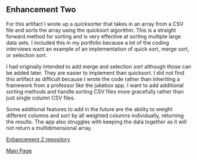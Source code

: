 ## Enhancement Two

For this artifact I wrote up a quicksorter that takes in an array from a CSV file and sorts the array using the quicksort algorithm.  This is a straight forward method for sorting and is very effective at sorting multiple large data sets.  I included this in my portfolio because a lot of the coding interviews want an example of an implementation of quick sort, merge sort, or selection sort.  

I had originally intended to add merge and selection sort although those can be added later.  They are easier to implement than quicksort.  I did not find this artifact as difficult because I wrote the code rather than inheriting a framework from a professor like the jukebox app.  I want to add additional sorting methods and handle sorting CSV files more gracefully rather than just single column CSV files.

Some additional features to add in the future are the ability to weight different columns and sort by all weighted columns individually, returning the results.  The app also struggles with keeping the data together as it will not return a multidimensional array.

[Enhancement 2 repository](https://github.com/fastgunner/quicksorter)

[Main Page](https://fastgunner.github.io/index.html)
